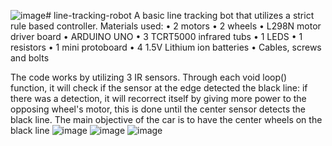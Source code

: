 ![image](https://github.com/user-attachments/assets/a4e9add5-544f-4fd8-aa17-e033e71dd8f4)# line-tracking-robot
A basic line tracking bot that utilizes a strict rule based controller. 
Materials used: 
• 2 motors
• 2 wheels
• L298N motor driver board
• ARDUINO UNO
• 3 TCRT5000 infrared tubs
• 1 LEDS
• 1 resistors
• 1 mini protoboard
• 4 1.5V Lithium ion batteries
• Cables, screws and bolts

The code works by utilizing 3 IR sensors. Through each void loop() function, it will check if the sensor at the edge detected the black line: if there was a detection, it will recorrect itself by giving more power to the opposing wheel's motor, this is done until the center sensor detects the black line. The main objective of the car is to have the center wheels on the black line
![image](https://github.com/user-attachments/assets/7b94dd88-ace6-4a20-bbbc-b9bc874d4d37)
![image](https://github.com/user-attachments/assets/059233ab-ee6d-4fd1-b56b-c810effe6f4b)
![image](https://github.com/user-attachments/assets/0d39f86f-7573-4465-8d79-c2facff17a39)
